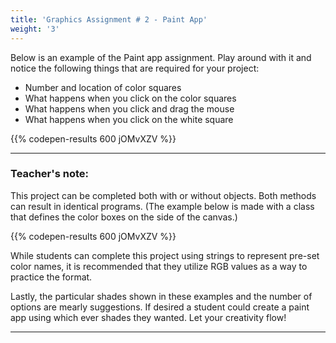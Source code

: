 ```yaml
---
title: 'Graphics Assignment # 2 - Paint App'
weight: '3'
---
```

Below is an example of the Paint app assignment. Play around with it and notice the following things that are required for your project:

* Number and location of color squares
* What happens when you click on the color squares
* What happens when you click and drag the mouse
* What happens when you click on the white square

{{% codepen-results 600 jOMvXZV %}}

---

### Teacher's note:

This project can be completed both with or without objects. Both methods can result in identical programs. (The example below is made with a class that defines the color boxes on the side of the canvas.)

{{% codepen-results 600 jOMvXZV %}}

While students can complete this project using strings to represent pre-set color names, it is recommended that they utilize RGB values as a way to practice the format. 

Lastly, the particular shades shown in these examples and the number of options are mearly suggestions. If desired a student could create a paint app using which ever shades they wanted. Let your creativity flow!

---
